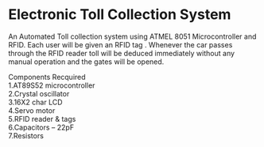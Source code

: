 # Electronic Toll Collection System

An Automated Toll collection system using ATMEL 8051 Microcontroller and RFID. Each user will be given an RFID tag . Whenever the car passes through the RFID reader toll will be deduced immediately without any manual operation and the gates will be opened.

Components Recquired<br />
1.AT89S52 microcontroller<br />
2.Crystal oscillator<br />
3.16X2 char LCD<br />
4.Servo motor<br />
5.RFID reader & tags<br />
6.Capacitors – 22pF<br />
7.Resistors<br />

